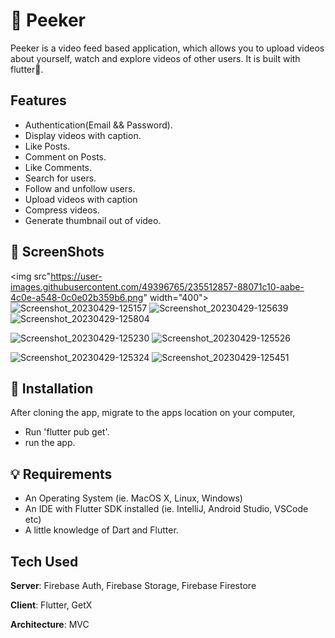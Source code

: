 # 👻 Peeker 

Peeker is a video feed based application, which allows you to upload videos about yourself, watch and explore videos of other users. It is built with flutter💙.

## Features
- Authentication(Email && Password).
- Display videos with caption.
- Like Posts.
- Comment on Posts.
- Like Comments.
- Search for users.
- Follow and unfollow users.
- Upload videos with caption
- Compress videos.
- Generate thumbnail out of video.

## 📸 ScreenShots
<img src"https://user-images.githubusercontent.com/49396765/235512857-88071c10-aabe-4c0e-a548-0c0e02b359b6.png" width="400">
![Screenshot_20230429-125157](https://user-images.githubusercontent.com/49396765/235512857-88071c10-aabe-4c0e-a548-0c0e02b359b6.png)
![Screenshot_20230429-125639](https://user-images.githubusercontent.com/49396765/235514065-c8e19531-ba4c-427e-b37f-54ac3e94eb12.png)
![Screenshot_20230429-125804](https://user-images.githubusercontent.com/49396765/235514086-d5720298-0c9d-4cb5-8811-56dccb7d05f1.png)

![Screenshot_20230429-125230](https://user-images.githubusercontent.com/49396765/235512973-04a563fe-12e7-4ef6-9ece-24030197838b.png)
![Screenshot_20230429-125526](https://user-images.githubusercontent.com/49396765/235514043-c951b95f-7897-4d3a-96ae-29f337afadfa.png)

![Screenshot_20230429-125324](https://user-images.githubusercontent.com/49396765/235514007-d0b2757f-ee39-4ff1-9e1f-c79c3adbd7b6.png)
![Screenshot_20230429-125451](https://user-images.githubusercontent.com/49396765/235514029-279bbfef-a1e9-4286-b931-8b5232c44131.png)

## 🚀 Installation
After cloning the app, migrate to the apps location on your computer,
- Run 'flutter pub get'.
- run the app.

## 💡 Requirements
* An Operating System (ie. MacOS X, Linux, Windows)
* An IDE with Flutter SDK installed (ie. IntelliJ, Android Studio, VSCode etc)
* A little knowledge of Dart and Flutter.

## Tech Used
**Server**: Firebase Auth, Firebase Storage, Firebase Firestore

**Client**: Flutter, GetX

**Architecture**: MVC



